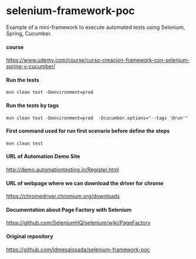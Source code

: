 # selenium-framework-poc
Example of a mini-framework to execute automated tests using Selenium, Spring, Cucumber.


#### course

https://www.udemy.com/course/curso-creacion-framework-con-selenium-spring-y-cucumber/

#### Run the tests

`mvn clean test -Denvironment=prod
`

#### Run the tests by tags

`mvn clean test -Denvironment=prod  -Dcucumber.options="--tags '@run'"
`

#### First command used for run first scenario before define the steps

`mvn clean test
`

#### URL of Automation Demo Site

http://demo.automationtesting.in/Register.html

#### URL of webpage where we can download the driver for chrome

https://chromedriver.chromium.org/downloads

#### Documentation about Page Factory with Selenium

https://github.com/SeleniumHQ/selenium/wiki/PageFactory

#### Original repository

https://github.com/jdmesalosada/selenium-framework-poc
